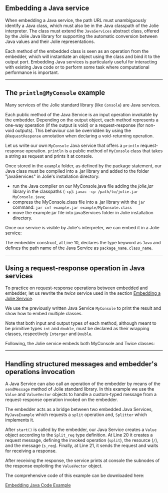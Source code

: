 ## Embedding a Java service

When embedding a Java service, the path URL must unambiguously identify a Java class, which must also be in the Java classpath of the Jolie interpreter. The class must extend the `JavaServices` abstract class, offered by the Jolie Java library for supporting the automatic conversion between Java values and their Jolie representations.

Each method of the embedded class is seen as an operation from the embedder, which will instantiate an object using the class and bind it to the output port. Embedding Java services is particularly useful for interacting with existing Java code or to perform some task where computational performance is important.

---

## The `println@MyConsole` example

Many services of the Jolie standard library (like `Console`) are Java services.

Each public method of the Java Service is an input operation invokable by the embedder. Depending on the output object, each method represents a one-way operation (if the output is void) or a request-response (for non-void outputs). This behaviour can be overridden by using the `@RequestResponse` annotation when declaring a void-returning operation.

Let us write our own `MyConsole` Java service that offers a `println` request-response operation. `println` is a public method of `MyConsole` class that takes a string as request and prints it at console.

<div class="code" src="embedding_java_1.java"></div>

Once stored in the `example` folder, as defined by the package statement, our Java class must be compiled into a .jar library and added to the folder "javaServices" in Jolie's installation directory:

- run the Java compiler on our MyConsole.java file adding the *jolie.jar* library in the classpaths (`-cp`): `javac -cp /path/to/jolie.jar MyConsole.java`;
- compress the MyConsole.class file into a .jar library with the `jar` command: `jar cvf example.jar example/MyConsole.class`
- move the example.jar file into javaServices folder in Jolie installation directory.

Once our service is visible by Jolie's interpreter, we can embed it in a Jolie service:

<div class="code" src="embedding_java_1.ol"></div>

The embedder construct, at Line 10, declares the type keyword as `Java` and defines the path name of the Java Service as `package_name.class_name`.

---

## Using a request-response operation in Java services

To practice on request-response operations between embedded and embedder, let us rewrite the *twice* service used in the section [Embedding a Jolie Service](architectural_composition/embedding_jolie).

We use the previously written Java Service `MyConsole` to print the result and show how to embed multiple classes.

<div class="code" src="embedding_java_2.java"></div>

Note that both input and output types of each method, although meant to be primitive types `int` and `double`, must be declared as their wrapping classes, respectively `Interger` and `Double`.

Following, the Jolie service embeds both MyConsole and Twice classes:

<div class="code" src="embedding_java_2.ol"></div>

---

## Handling structured messages and embedder's operations invocation

A Java Service can also call an operation of the embedder by means of the `sendMessage` method of Jolie standard library. In this example we use the `Value` and `ValueVector` objects to handle a custom-typed message from a request-response operation invoked on the embedder.

<div class="code" src="embedding_java_3.ol"></div>

The embedder acts as a bridge between two embedded Java Services, `MyJavaExample` which requests a `split` operation and, `Splitter` which implements it.

<div class="code" src="embedding_java_4.java"></div>

After `start()` is called by the embedder, our Java Service creates a `Value` object according to the `Split_req` type definition. At Line 20 it creates a request message, defining the invoked operation (`split`), the resource (`/`), and the message (`s_req`). Finally, at Line 21, it sends the request and waits for receiving a response.

After receiving the response, the service prints at console the subnodes of the response exploiting the `ValueVector` object.

The comprehensive code of this example can be downloaded here:

<div class="download"><a href="documentation/architectural_composition/code/embedding_java_code.zip">Embedding Java Code Example</a></div>
